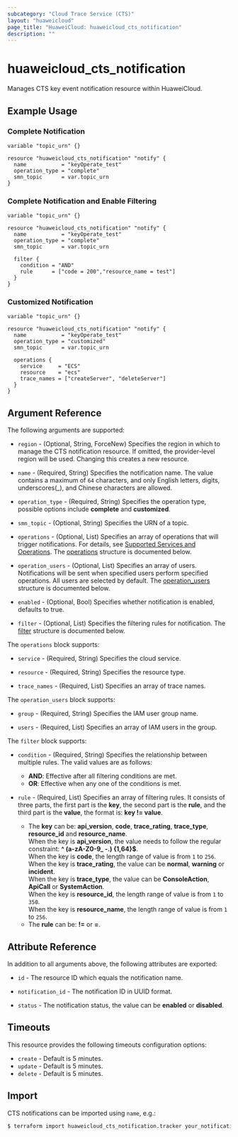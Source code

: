 ```yaml
---
subcategory: "Cloud Trace Service (CTS)"
layout: "huaweicloud"
page_title: "HuaweiCloud: huaweicloud_cts_notification"
description: ""
---
```


# huaweicloud_cts_notification

Manages CTS key event notification resource within HuaweiCloud.

## Example Usage

### Complete Notification

```hcl
variable "topic_urn" {}

resource "huaweicloud_cts_notification" "notify" {
  name           = "keyOperate_test"
  operation_type = "complete"
  smn_topic      = var.topic_urn
}
```

### Complete Notification and Enable Filtering

```hcl
variable "topic_urn" {}

resource "huaweicloud_cts_notification" "notify" {
  name           = "keyOperate_test"
  operation_type = "complete"
  smn_topic      = var.topic_urn
  
  filter {
    condition = "AND"
    rule      = ["code = 200","resource_name = test"]
  }
}
```

### Customized Notification

```hcl
variable "topic_urn" {}

resource "huaweicloud_cts_notification" "notify" {
  name           = "keyOperate_test"
  operation_type = "customized"
  smn_topic      = var.topic_urn

  operations {
    service     = "ECS"
    resource    = "ecs"
    trace_names = ["createServer", "deleteServer"]
  }
}
```

## Argument Reference

The following arguments are supported:

* `region` - (Optional, String, ForceNew) Specifies the region in which to manage the CTS notification resource.
  If omitted, the provider-level region will be used. Changing this creates a new resource.

* `name` - (Required, String) Specifies the notification name. The value contains a maximum of `64` characters,
  and only English letters, digits, underscores(_), and Chinese characters are allowed.

* `operation_type` - (Required, String) Specifies the operation type, possible options include **complete** and
  **customized**.

* `smn_topic` - (Optional, String) Specifies the URN of a topic.

* `operations` - (Optional, List) Specifies an array of operations that will trigger notifications.
  For details, see [Supported Services and Operations](https://support.huaweicloud.com/intl/en-us/usermanual-cts/cts_03_0022.html).
  The [operations](#CTS_Notification_Operations) structure is documented below.

* `operation_users` - (Optional, List) Specifies an array of users. Notifications will be sent when specified users
  perform specified operations. All users are selected by default.
  The [operation_users](#CTS_Notification_OperationUsers) structure is documented below.

* `enabled` - (Optional, Bool) Specifies whether notification is enabled, defaults to true.

* `filter` - (Optional, List) Specifies the filtering rules for notification.
  The [filter](#CTS_Notification_Filter) structure is documented below.

<a name="CTS_Notification_Operations"></a>
The `operations` block supports:

* `service` - (Required, String) Specifies the cloud service.
  
* `resource` - (Required, String) Specifies the resource type.

* `trace_names` - (Required, List) Specifies an array of trace names.

<a name="CTS_Notification_OperationUsers"></a>
The `operation_users` block supports:

* `group` - (Required, String) Specifies the IAM user group name.

* `users` - (Required, List) Specifies an array of IAM users in the group.

<a name="CTS_Notification_Filter"></a>
The `filter` block supports:

* `condition` - (Required, String) Specifies the relationship between multiple rules. The valid values are as follows:
  + **AND**: Effective after all filtering conditions are met.
  + **OR**: Effective when any one of the conditions is met.

* `rule` - (Required, List) Specifies an array of filtering rules. It consists of three parts,
  the first part is the **key**, the second part is the **rule**, and the third part is the **value**,
  the format is: **key != value**.
  + The **key** can be: **api_version**, **code**, **trace_rating**, **trace_type**, **resource_id** and
  **resource_name**.  
  When the key is **api_version**, the value needs to follow the regular constraint: **^ (a-zA-Z0-9_ -.) {1,64}$**.  
  When the key is **code**, the length range of value is from `1` to `256`.  
  When the key is **trace_rating**, the value can be **normal**, **warning** or **incident**.  
  When the key is **trace_type**, the value can be **ConsoleAction**, **ApiCall** or **SystemAction**.  
  When the key is **resource_id**, the length range of value is from `1` to `350`.  
  When the key is **resource_name**, the length range of value is from `1` to `256`.
  + The **rule** can be: **!=** or **=**.

## Attribute Reference

In addition to all arguments above, the following attributes are exported:

* `id` - The resource ID which equals the notification name.

* `notification_id` - The notification ID in UUID format.

* `status` - The notification status, the value can be **enabled** or **disabled**.

## Timeouts

This resource provides the following timeouts configuration options:

* `create` - Default is 5 minutes.
* `update` - Default is 5 minutes.
* `delete` - Default is 5 minutes.

## Import

CTS notifications can be imported using `name`, e.g.:

```bash
$ terraform import huaweicloud_cts_notification.tracker your_notification
```
